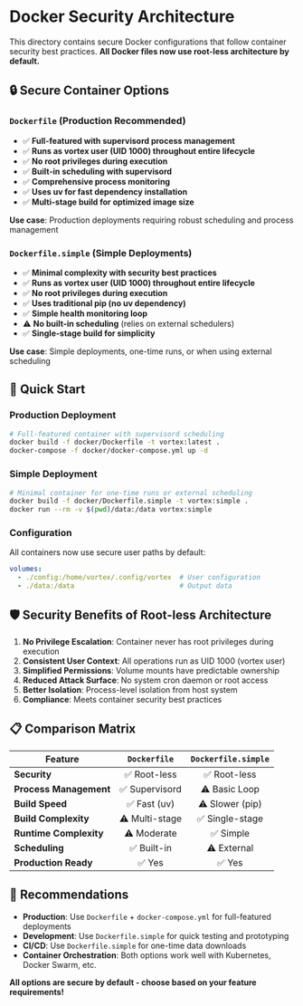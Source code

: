 # Docker Security Architecture

This directory contains secure Docker configurations that follow container security best practices. **All Docker files now use root-less architecture by default.**

## 🔒 **Secure Container Options**

### `Dockerfile` (Production Recommended)
- ✅ **Full-featured with supervisord process management**
- ✅ **Runs as vortex user (UID 1000) throughout entire lifecycle** 
- ✅ **No root privileges during execution**
- ✅ **Built-in scheduling with supervisord**
- ✅ **Comprehensive process monitoring**
- ✅ **Uses uv for fast dependency installation**
- ✅ **Multi-stage build for optimized image size**

**Use case**: Production deployments requiring robust scheduling and process management

### `Dockerfile.simple` (Simple Deployments)
- ✅ **Minimal complexity with security best practices**
- ✅ **Runs as vortex user (UID 1000) throughout entire lifecycle**
- ✅ **No root privileges during execution**
- ✅ **Uses traditional pip (no uv dependency)**
- ✅ **Simple health monitoring loop**
- ⚠️ **No built-in scheduling** (relies on external schedulers)
- ✅ **Single-stage build for simplicity**

**Use case**: Simple deployments, one-time runs, or when using external scheduling

## 🚀 **Quick Start**

### Production Deployment
```bash
# Full-featured container with supervisord scheduling
docker build -f docker/Dockerfile -t vortex:latest .
docker-compose -f docker/docker-compose.yml up -d
```

### Simple Deployment
```bash
# Minimal container for one-time runs or external scheduling
docker build -f docker/Dockerfile.simple -t vortex:simple .
docker run --rm -v $(pwd)/data:/data vortex:simple
```

### Configuration
All containers now use secure user paths by default:
```yaml
volumes:
  - ./config:/home/vortex/.config/vortex  # User configuration
  - ./data:/data                          # Output data
```

## 🛡️ **Security Benefits of Root-less Architecture**

1. **No Privilege Escalation**: Container never has root privileges during execution
2. **Consistent User Context**: All operations run as UID 1000 (vortex user)
3. **Simplified Permissions**: Volume mounts have predictable ownership
4. **Reduced Attack Surface**: No system cron daemon or root access
5. **Better Isolation**: Process-level isolation from host system
6. **Compliance**: Meets container security best practices

## 📋 **Comparison Matrix**

| Feature | `Dockerfile` | `Dockerfile.simple` |
|---------|:------------:|:-------------------:|
| **Security** | ✅ Root-less | ✅ Root-less |
| **Process Management** | ✅ Supervisord | ⚠️ Basic Loop |
| **Build Speed** | ✅ Fast (uv) | ⚠️ Slower (pip) |
| **Build Complexity** | ⚠️ Multi-stage | ✅ Single-stage |
| **Runtime Complexity** | ⚠️ Moderate | ✅ Simple |
| **Scheduling** | ✅ Built-in | ⚠️ External |
| **Production Ready** | ✅ Yes | ✅ Yes |

## 🎯 **Recommendations**

- **Production**: Use `Dockerfile` + `docker-compose.yml` for full-featured deployments
- **Development**: Use `Dockerfile.simple` for quick testing and prototyping  
- **CI/CD**: Use `Dockerfile.simple` for one-time data downloads
- **Container Orchestration**: Both options work well with Kubernetes, Docker Swarm, etc.

**All options are secure by default - choose based on your feature requirements!**